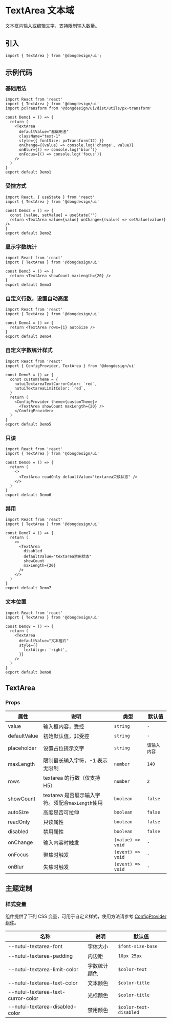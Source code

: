 # TextArea 文本域

文本框内输入或编辑文字，支持限制输入数量。

## 引入

```tsx
import { TextArea } from '@dongdesign/ui';
```

## 示例代码

### 基础用法

```tsx
import React from 'react'
import { TextArea } from '@dongdesign/ui'
import pxTransform from '@dongdesign/ui/dist/utils/px-transform'

const Demo1 = () => {
  return (
    <TextArea
      defaultValue="基础用法"
      className="text-1"
      style={{ fontSize: pxTransform(12) }}
      onChange={(value) => console.log('change', value)}
      onBlur={() => console.log('blur')}
      onFocus={() => console.log('focus')}
    />
  )
}
export default Demo1

```

### 受控方式

```tsx
import React, { useState } from 'react'
import { TextArea } from '@dongdesign/ui'

const Demo2 = () => {
  const [value, setValue] = useState('')
  return <TextArea value={value} onChange={(value) => setValue(value)} />
}
export default Demo2

```

### 显示字数统计

```tsx
import React from 'react'
import { TextArea } from '@dongdesign/ui'

const Demo3 = () => {
  return <TextArea showCount maxLength={20} />
}
export default Demo3

```

### 自定义行数，设置自动高度

```tsx
import React from 'react'
import { TextArea } from '@dongdesign/ui'

const Demo4 = () => {
  return <TextArea rows={1} autoSize />
}
export default Demo4

```

### 自定义字数统计样式

```tsx
import React from 'react'
import { ConfigProvider, TextArea } from '@dongdesign/ui'

const Demo5 = () => {
  const customTheme = {
    nutuiTextareaTextCurrorColor: `red`,
    nutuiTextareaLimitColor: `red`,
  }
  return (
    <ConfigProvider theme={customTheme}>
      <TextArea showCount maxLength={20} />
    </ConfigProvider>
  )
}
export default Demo5

```

### 只读

```tsx
import React from 'react'
import { TextArea } from '@dongdesign/ui'

const Demo6 = () => {
  return (
    <>
      <TextArea readOnly defaultValue="textarea只读状态" />
    </>
  )
}
export default Demo6

```

### 禁用 

```tsx
import React from 'react'
import { TextArea } from '@dongdesign/ui'

const Demo7 = () => {
  return (
    <>
      <TextArea
        disabled
        defaultValue="textarea禁用状态"
        showCount
        maxLength={20}
      />
    </>
  )
}
export default Demo7

```

### 文本位置

```tsx
import React from 'react'
import { TextArea } from '@dongdesign/ui'

const Demo8 = () => {
  return (
    <TextArea
      defaultValue="文本居右"
      style={{
        textAlign: 'right',
      }}
    />
  )
}
export default Demo8

```

## TextArea

### Props

| 属性 | 说明 | 类型 | 默认值 |
| --- | --- | --- | --- |
| value | 输入框内容，受控 | `string` | `-` |
| defaultValue | 初始默认值，非受控 | `string` | `-` |
| placeholder | 设置占位提示文字 | `string` | `请输入内容` |
| maxLength | 限制最长输入字符，-1 表示无限制 | `number` | `140` |
| rows | textarea 的行数（仅支持H5） | `number` | `2` |
| showCount | textarea 是否展示输入字符。须配合`maxLength`使用 | `boolean` | `false` |
| autoSize | 高度是否可拉伸 | `boolean` | `false` |
| readOnly | 只读属性 | `boolean` | `false` |
| disabled | 禁用属性 | `boolean` | `false` |
| onChange | 输入内容时触发 | `(value) => void` | `-` |
| onFocus | 聚焦时触发 | `(event) => void` | `-` |
| onBlur | 失焦时触发 | `(event) => void` | `-` |

## 主题定制

### 样式变量

组件提供了下列 CSS 变量，可用于自定义样式，使用方法请参考 [ConfigProvider 组件](/docs/component/common/ConfigProvider)。

| 名称 | 说明 | 默认值 |
| --- | --- | --- |
| \--nutui-textarea-font | 字体大小 | `$font-size-base` |
| \--nutui-textarea-padding | 内边距 | `10px 25px` |
| \--nutui-textarea-limit-color | 字数统计颜色 | `$color-text` |
| \--nutui-textarea-text-color | 文本颜色 | `$color-title` |
| \--nutui-textarea-text-curror-color | 光标颜色 | `$color-title` |
| \--nutui-textarea-disabled-color | 禁用颜色 | `$color-text-disabled` |